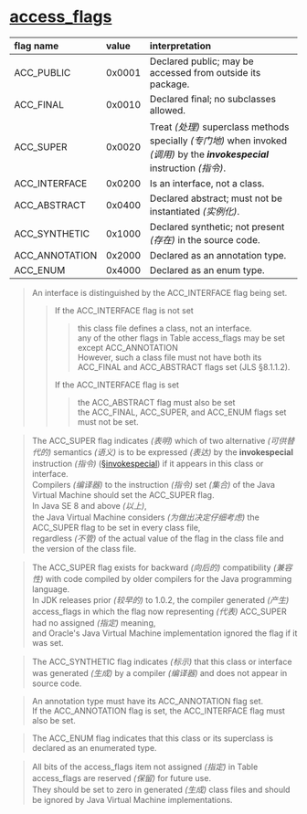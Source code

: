 # [access_flags](ClassFile.md)

| flag name      | value  | interpretation                                                                                                       |
|:---------------|:-------|:---------------------------------------------------------------------------------------------------------------------|
| ACC_PUBLIC     | 0x0001 | Declared public; may be accessed from outside its package.                                                           |
| ACC_FINAL      | 0x0010 | Declared final; no subclasses allowed.                                                                               |
| ACC_SUPER      | 0x0020 | Treat *(处理)* superclass methods specially *(专门地)* when invoked *(调用)* by the ***invokespecial*** instruction *(指令)*. |
| ACC_INTERFACE  | 0x0200 | Is an interface, not a class.                                                                                        |
| ACC_ABSTRACT   | 0x0400 | Declared abstract; must not be instantiated *(实例化)*.                                                                 |
| ACC_SYNTHETIC  | 0x1000 | Declared synthetic; not present *(存在)* in the source code.                                                           |
| ACC_ANNOTATION | 0x2000 | Declared as an annotation type.                                                                                      |
| ACC_ENUM       | 0x4000 | Declared as an enum type.                                                                                            |


> An interface is distinguished by the ACC_INTERFACE flag being set.
> > If the ACC_INTERFACE flag is not set
> > > this class file defines a class, not an interface.\
> > > any of the other flags in Table access_flags may be set except ACC_ANNOTATION\
> > > However, such a class file must not have both its ACC_FINAL and ACC_ABSTRACT flags set (JLS §8.1.1.2).
> >
> > If the ACC_INTERFACE flag is set
> > > the ACC_ABSTRACT flag must also be set \
> > > the ACC_FINAL, ACC_SUPER, and ACC_ENUM flags set must not be set.

> The ACC_SUPER flag indicates *(表明)* which of two alternative *(可供替代的)* semantics *(语义)* is to be expressed *(表达)* by the **invokespecial** instruction *(指令)* ([§invokespecial](https://docs.oracle.com/javase/specs/jvms/se8/html/jvms-6.html#jvms-6.5.invokespecial)) if it appears in this class or interface.\
> Compilers *(编译器)* to the instruction *(指令)* set *(集合)* of the Java Virtual Machine should set the ACC_SUPER flag.\
> In Java SE 8 and above *(以上)*,\
> the Java Virtual Machine considers *(为做出决定仔细考虑)* the ACC_SUPER flag to be set in every class file,\
> regardless *(不管)* of the actual value of the flag in the class file and the version of the class file.

> The ACC_SUPER flag exists for backward *(向后的)* compatibility *(兼容性)* with code compiled by older compilers for the Java programming language.\
> In JDK releases prior *(较早的)* to 1.0.2, the compiler generated *(产生)* access_flags in which the flag now representing *(代表)* ACC_SUPER had no assigned *(指定)* meaning,\
> and Oracle's Java Virtual Machine implementation ignored the flag if it was set.

> The ACC_SYNTHETIC flag indicates *(标示)* that this class or interface was generated *(生成)* by a compiler *(编译器)* and does not appear in source code.

> An annotation type must have its ACC_ANNOTATION flag set.\
> If the ACC_ANNOTATION flag is set, the ACC_INTERFACE flag must also be set.

> The ACC_ENUM flag indicates that this class or its superclass is declared as an enumerated type.

> All bits of the access_flags item not assigned *(指定)* in Table access_flags are reserved *(保留)* for future use.\
> They should be set to zero in generated *(生成)* class files and should be ignored by Java Virtual Machine implementations.